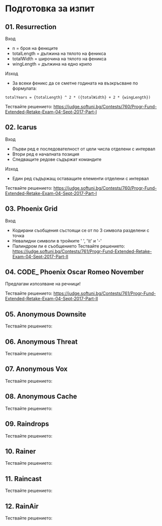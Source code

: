 # Подготовка за изпит
## 01. Resurrection
Вход
- n = броя на фенкците
- totalLength = дължина на тялото на феникса 
- totalWidth = широчина на тялото на феникса
- wingLength = дължина на едно крило

Изход
- За всеки феникс да се сметне годината на възкръсване по формулата:
```
totalYears = {totalLength} ^ 2 * ({totalWidth} + 2 * {wingLength})
```
Тествайте решението:
https://judge.softuni.bg/Contests/760/Progr-Fund-Extended-Retake-Exam-04-Sept-2017-Part-I

## 02. Icarus 
Вход
- Първи ред е последователност от цели числа отделени с интервал
- Втори ред е началната позиция
- Следващите редове съдържат командите

Изход
- Един ред съдържащ оставащите елементи отделени с интервал

Тествайте решението:
https://judge.softuni.bg/Contests/760/Progr-Fund-Extended-Retake-Exam-04-Sept-2017-Part-I

## 03. Phoenix Grid 
Вход
- Кодирани съобщения състоящи се от по 3 символа разделени с точка
- Невалидни символи в тройките ' ', '\t' и '-' 
- Палиндром ли е съобщението
Тествайте решението: 
https://judge.softuni.bg/Contests/761/Progr-Fund-Extended-Retake-Exam-04-Sept-2017-Part-II

## 04. CODE_ Phoenix Oscar Romeo November 
Предлагам изпозлване на речници!

Тествайте решението: 
https://judge.softuni.bg/Contests/761/Progr-Fund-Extended-Retake-Exam-04-Sept-2017-Part-II

## 05. Anonymous Downsite 
Тествайте решението:

## 06. Anonymous Threat 
Тествайте решението:

## 07. Anonymous Vox 
Тествайте решението:

## 08. Anonymous Cache 
Тествайте решението:

## 09. Raindrops  
Тествайте решението:

## 10. Rainer 
Тествайте решението:

## 11. Raincast
Тествайте решението:

## 12. RainAir 
Тествайте решението: